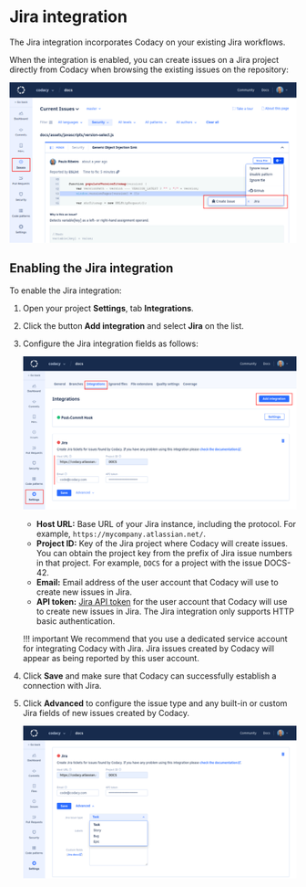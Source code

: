 # Jira integration

The Jira integration incorporates Codacy on your existing Jira workflows.

When the integration is enabled, you can create issues on a Jira project directly from Codacy when browsing the existing issues on the repository:

![Jira integration for issues](images/jira-integration-issues.png)

## Enabling the Jira integration

To enable the Jira integration:

1.  Open your project **Settings**, tab **Integrations**.

1.  Click the button **Add integration** and select **Jira** on the list.

1.  Configure the Jira integration fields as follows:

    ![Enabling the Jira integration](images/jira-integration-enable.png)

    -   **Host URL:** Base URL of your Jira instance, including the protocol. For example, `https://mycompany.atlassian.net/`.
    -   **Project ID:** Key of the Jira project where Codacy will create issues. You can obtain the project key from the prefix of Jira issue numbers in that project. For example, `DOCS` for a project with the issue DOCS-42.
    -   **Email:** Email address of the user account that Codacy will use to create new issues in Jira.
    -   **API token:** [Jira API token](https://support.atlassian.com/atlassian-account/docs/manage-api-tokens-for-your-atlassian-account/#Create-an-API-token) for the user account that Codacy will use to create new issues in Jira. The Jira integration only supports HTTP basic authentication.

    !!! important
        We recommend that you use a dedicated service account for integrating Codacy with Jira. Jira issues created by Codacy will appear as being reported by this user account.

1.  Click **Save** and make sure that Codacy can successfully establish a connection with Jira.

1.  Click **Advanced** to configure the issue type and any built-in or custom Jira fields of new issues created by Codacy.

    ![Advanced settings of the Jira integration](images/jira-integration-advanced.png)
